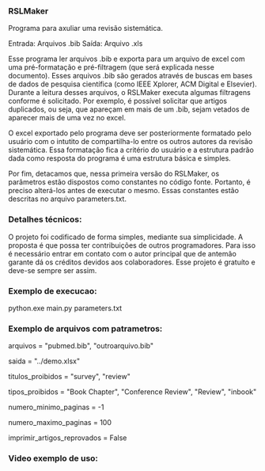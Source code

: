 ### RSLMaker
Programa para axuliar uma revisão sistemática. 

Entrada: Arquivos .bib
Saída: Arquivo .xls

Esse programa ler arquivos .bib  e exporta para um arquivo de excel com uma pré-formatação e pré-filtragem (que será explicada nesse documento). Esses arquivos .bib são gerados através de buscas em bases de dados de pesquisa científica (como IEEE Xplorer, ACM Digital e Elsevier). Durante a leitura desses arquivos, o RSLMaker executa algumas filtragens conforme é solicitado. Por exemplo, é possível solicitar que artigos duplicados, ou seja, que apareçam em mais de um .bib, sejam vetados de aparecer mais de uma vez no excel.

O excel exportado pelo programa deve ser posteriormente formatado pelo usuário com o intutito de compartilha-lo entre os outros autores da revisão sistemática. Essa formatação fica a critério do usuário e a estrutura padrão dada como resposta do programa é uma estrutura básica e simples.

Por fim, detacamos que, nessa primeira versão do RSLMaker, os parâmetros estão dispostos como constantes no código fonte. Portanto, é preciso alterá-los antes de executar o mesmo. Essas constantes estão descritas no arquivo parameters.txt.


### Detalhes técnicos: 
O projeto foi codificado de forma simples, mediante sua simplicidade. A proposta é que possa ter contribuições de outros programadores. Para isso é necessário entrar em contato com o autor principal que de antemão garante dá os créditos devidos aos colaboradores. Esse projeto é gratuíto e deve-se sempre ser assim.


### Exemplo de execucao: 
python.exe main.py parameters.txt


### Exemplo de arquivos com patrametros:
arquivos = "pubmed.bib", "outroarquivo.bib"

saida = "../demo.xlsx"

titulos_proibidos = "survey", "review"

tipos_proibidos = "Book Chapter", "Conference Review", "Review", "inbook"

numero_minimo_paginas = -1

numero_maximo_paginas = 100

imprimir_artigos_reprovados = False


### Video exemplo de uso:
